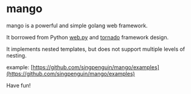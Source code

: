 mango
=====

mango is a powerful and simple golang web framework.

It borrowed from Python [web.py](https://github.com/webpy/webpy) and [tornado](https://github.com/tornadoweb/tornado) framework design.

It implements nested templates, but does not support multiple levels of nesting.

example: [https://github.com/singpenguin/mango/examples](https://github.com/singpenguin/mango/examples)

Have fun!
